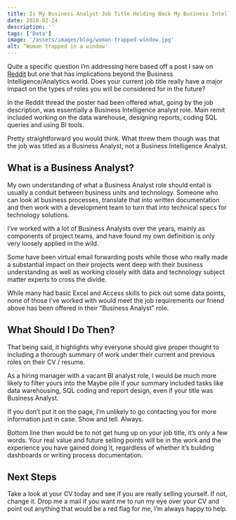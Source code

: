```yaml
---
title: Is My Business Analyst Job Title Holding Back My Business Intelligence Career?
date: 2018-02-24
description: ''
tags: ['Data']
image: '/assets/images/blog/woman-trapped-window.jpg'
alt: ‘Woman trapped in a window'
---
```

Quite a specific question I&#8217;m addressing here based off a post I saw on [Reddit](https://www.reddit.com/r/BusinessIntelligence/comments/6l5wd3/which_job_title_to_pick_business_analyst_or/) but one that has implications beyond the Business Intelligence/Analytics world. Does your current job title really have a major impact on the types of roles you will be considered for in the future?

In the Reddit thread the poster had been offered what, going by the job description, was essentially a Business Intelligence analyst role. Main remit included working on the data warehouse, designing reports, coding SQL queries and using BI tools.

Pretty straightforward you would think. What threw them though was that the job was titled as a Business Analyst, not a Business Intelligence Analyst.

## What is a Business Analyst?

My own understanding of what a Business Analyst role should entail is usually a conduit between business units and technology. Someone who can look at business processes, translate that into written documentation and then work with a development team to turn that into technical specs for technology solutions.

I&#8217;ve worked with a lot of Business Analysts over the years, mainly as components of project teams, and have found my own definition is only very loosely applied in the wild.

Some have been virtual email forwarding posts while those who really made a substantial impact on their projects went deep with their business understanding as well as working closely with data and technology subject matter experts to cross the divide.

While many had basic Excel and Access skills to pick out some data points, none of those I&#8217;ve worked with would meet the job requirements our friend above has been offered in their &#8220;Business Analyst&#8221; role.

## What Should I Do Then?

That being said, it highlights why everyone should give proper thought to including a thorough summary of work under their current and previous roles on their CV / resume.

As a hiring manager with a vacant BI analyst role, I would be much more likely to filter yours into the Maybe pile if your summary included tasks like data warehousing, SQL coding and report design, even if your title was Business Analyst.

If you don&#8217;t put it on the page, I&#8217;m unlikely to go contacting you for more information just in case. Show and tell. Always.

Bottom line then would be to not get hung up on your job title, it&#8217;s only a few words. Your real value and future selling points will be in the work and the experience you have gained doing it, regardless of whether it&#8217;s building dashboards or writing process documentation.

## Next Steps

Take a look at your CV today and see if you are really selling yourself. If not, change it. Drop me a mail if you want me to run my eye over your CV and point out anything that would be a red flag for me, I&#8217;m always happy to help.